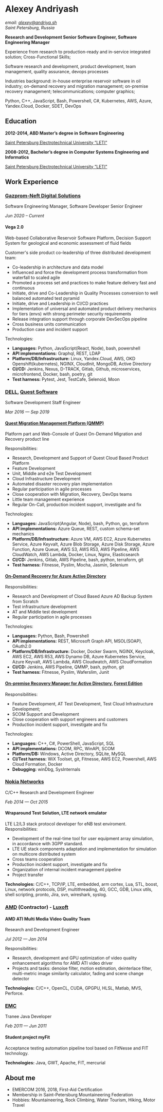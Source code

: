 # Alexey Andriyash

*email: alexey@andriya.sh*   
*Saint Petersburg, Russia*   

**Research and Development Senior Software Engineer, Software Engineering Manager**

Experience from research to production-ready and in-service integrated solution; Cross-Functional Skills;

Software research and development, product development, team management, quality assurance, devops processes

Industries background: in-house enterprise reservoir software in oil industry; on-demand recovery and migration management; on-premise recovery management; telecommunications; computer graphics;

Python, C++, JavaScript, Bash, Powershell, C#, Kubernetes, AWS, Azure, Yandex.Cloud, Docker, SDET, DevOps

## Education

**2012-2014, ABD Master’s degree in Software Engineering**

[Saint Petersburg Electrotechnical University ”LETI”](https://etu.ru/en/university/)

**2008-2012, Bachelor’s degree in Computer Systems Engineering and Informatics**

[Saint Petersburg Electrotechnical University ”LETI”](https://etu.ru/en/university/)

## Work Experience

### [Gazprom-Neft Digital Solutions](https://www.gazprom-neft.com)
Software Engineering Manager, Software Developer Senior Engineer

*Jun 2020 – Current*



#### Vega 2.0

Web-based Collaborative Reservoir Software Platform, Decision Support System for geological and economic assessment of fluid fields

Customer's side product co-leadership of three distributed development team:
- Co-leadership in architecture and data model
- Influenced and force the development process transformation from waterfall to scaled agile
- Promoted a process set and practices to make feature delivery fast and continuous 
- Initiate, drive and Co-Leadership in Quality Processes conversion to well balanced automated test pyramid
- Initiate, drive and Leadership in CI/CD practices
- Implementation of universal and automated product delivery mechanics for tiers (envs) with strong perimeter security requirements
- Release integration support through corporate DevSecOps pipeline
- Cross business units communication
- Production case and incident support

Technologies:
- **Languages:** Python, JavaScript(React, Node), bash, powershell
- **API implementations:** Graphql, REST, LDAP
- **Platform/DB/Infrastructure:** Linux, Yandex.Cloud, AWS, OKD Openshift(kubernetes), NGINX, CloudInit, MongoDB, Active Directory
- **CI/CD:** Jenkins, Nexus, D-TRACK, Gitlab, Github, microservices, microfrontend, Docker, bash, poetry, git
- **Test harness:** Pytest, Jest, TestCafe, Selenoid, Moon

### [DELL](https://www.dell.com), [Quest Software](https://www.quest.com)
Software Development Staff Engineer

*Mar 2016 — Sep 2019*

#### [Quest Migration Management Platform (QMMP)](https://www.quest.com/products/on-demand-migration/)
Platform part and Web-Console of Quest On-Demand Migration and Recovery product line

Responsibilities:
- Research, Development and Support of Quest Cloud Based Product Platform
- Feature Development
- Unit, Middle and e2e Test Development 
- Cloud Infrastructure Development
- Automated disaster recovery plan implementation
- Regular participation in agile processes
- Close cooperation with Migration, Recovery, DevOps teams
- Little team management experience
- Regular On-Call, production incident support, investigate and fix

Technologies:

- **Languages:** JavaScript(Angular, Node), bash, Python, go, terraform
- **API implementations:** Azure Queue, REST, custom schema-set mechanics
- **Platform/DB/Infrastructure:** Azure VM, AWS EC2, Azure Kubernetes Service, Azure Keyvalt, Azure Blob Storage, Azure Disk Storage, Azure Function, Azure Queue, AWS S3, AWS R53, AWS Pipeline, AWS CloudWatch, AWS Lambda, Docker, Linux, Nginx, Elasticsearch
- **CI/CD:** Jenkins, Gitlab, AWS Pipeline, bash, python, terraform, git
- **Test harness:** Fitnesse, Pyslim, Mocha, Jasmin, Selenium


#### [On-Demand Recovery for Azure Active Directory](https://www.quest.com/products/on-demand-recovery/)
Responsibilities:
- Research and Development of Cloud Based Azure AD Backup System from Scratch
- Test infrastructure development
- AT and Middle test development
- Regular participation in agile processes

Technologies: 
- **Languages:** Python, Bash, Powershell
- **API implementations:** REST, Microsoft Graph API, MSOL(SOAP), OAuth2.0
- **Platform/DB/Infrastructure:** Docker, Docker Swarm, NGINX, Keycloak, AWS EC2, AWS R53, AWS Dynamo DB, Azure Kubernetes Service, Azure Keyvalt, AWS Lambda, AWS Cloudwatch, AWS CloudFormation
- **CI/CD:** Jenkins, AWS Pipeline, QMMP, bash, python, git
- **Test harness:** Fitnesse, Pyslim, Waferslim, Junit


#### [On-premise Recovery Manager for Active Directory](https://www.quest.com/products/recovery-manager-for-active-directory/), [Forest Edition](https://www.quest.com/products/recovery-manager-for-active-directory-forest-edition/)


Responsibilities:
- Feature Development, AT Test Development, Test Cloud Infrastructure Development;
- SCOM Support and Development
- Close cooperation with support engineers and customers
- Production incident support, investigate and fix

Technologies:

- **Languages:** C++, C#, PowerShell, JavaScript, SQL
- **API implementations:** DCOM, RPC, WinAPI, SCOM
- **Platform/DB:** Windows, Active Directory, SQLite, MySQL
- **CI/Test harness:** WiX Toolset, git, Fitnesse, AWS EC2, Powershell, AWS Cloud Formation, Docker
- **Debugging:** winDbg, SysInternals


### [Nokia Networks](https://www.nokia.com/)
C/C++ Research and Development Engineer

*Feb 2014 — Oct 2015*


#### Wraparound Test Solution, LTE network emulator 

LTE L2/L3 stack protocol developer for eNB test enviroment.
Responsibilities:
- Development of the real-time tool for user equipment array simulation, in accordance with 3GPP standard.
- LTE UE stack components adaptation and implementation for simulation on multicore distributed system
- Cross teams cooperation
- Production incident support, investigate and fix
- Organization of internal incident management pipeline
- Project transfer

**Technologies:** C/C++, TCP/IP, LTE, embedded, arm cortex, Lua, STL, boost, Linux, network protocols, DSP, multithreading, 4G, GCC, GDB, Linux utils, shell scripting, pronto, Jira, svn, wireshark, syslog.


### [AMD](https://www.amd.com) (Contractor) - [Luxoft](https://www.luxoft.com)


#### AMD ATI Multi Media Video Quality Team
Research and Development Engineer 

*Jul 2012 — Jan 2014* 

Responsibilities:
- Research, development and GPU optimization of video quality enhancement algorithms for AMD ATI video driver
- Projects and tasks: denoise filter, motion estimation, deinterlace filter, multi-metric image similarity calculator, fading and scene change detector

**Technologies:** C/C++, OpenCL, CUDA, GPGPU, HLSL, Matlab, MVS, Perforce.

### [EMC](russia.emc.com)
Tranee Java Developer

*Feb 2011 — Jun 2011*


#### Student project myFit
Acceptance testing automation pipeline tool based on FitNesse and FIT technology.

**Technologies:** Java, GWT, Apache, FIT, mercurial


## About me
- EMERCOM 2016, 2018, First-Aid Certification
- Membership in Saint-Petersburg Mountaineering Federation
- Hobbies: Mountaineering, Rock Climbing, Water Tourism, Hiking, Motor Travel

